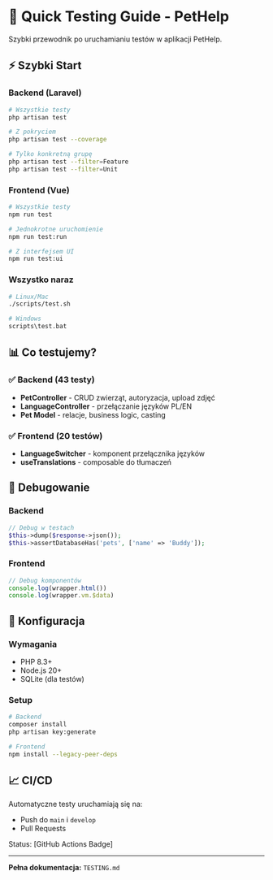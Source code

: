 # 🚀 Quick Testing Guide - PetHelp

Szybki przewodnik po uruchamianiu testów w aplikacji PetHelp.

## ⚡ Szybki Start

### Backend (Laravel)
```bash
# Wszystkie testy
php artisan test

# Z pokryciem
php artisan test --coverage

# Tylko konkretną grupę
php artisan test --filter=Feature
php artisan test --filter=Unit
```

### Frontend (Vue)
```bash
# Wszystkie testy  
npm run test

# Jednokrotne uruchomienie
npm run test:run

# Z interfejsem UI
npm run test:ui
```

### Wszystko naraz
```bash
# Linux/Mac
./scripts/test.sh

# Windows
scripts\test.bat
```

## 📊 Co testujemy?

### ✅ Backend (43 testy)
- **PetController** - CRUD zwierząt, autoryzacja, upload zdjęć
- **LanguageController** - przełączanie języków PL/EN
- **Pet Model** - relacje, business logic, casting

### ✅ Frontend (20 testów)
- **LanguageSwitcher** - komponent przełącznika języków
- **useTranslations** - composable do tłumaczeń

## 🐛 Debugowanie

### Backend
```php
// Debug w testach
$this->dump($response->json());
$this->assertDatabaseHas('pets', ['name' => 'Buddy']);
```

### Frontend  
```typescript
// Debug komponentów
console.log(wrapper.html())
console.log(wrapper.vm.$data)
```

## 🔧 Konfiguracja

### Wymagania
- PHP 8.3+
- Node.js 20+
- SQLite (dla testów)

### Setup
```bash
# Backend
composer install
php artisan key:generate

# Frontend  
npm install --legacy-peer-deps
```

## 📈 CI/CD

Automatyczne testy uruchamiają się na:
- Push do `main` i `develop`
- Pull Requests

Status: [GitHub Actions Badge]

---

**Pełna dokumentacja:** `TESTING.md`